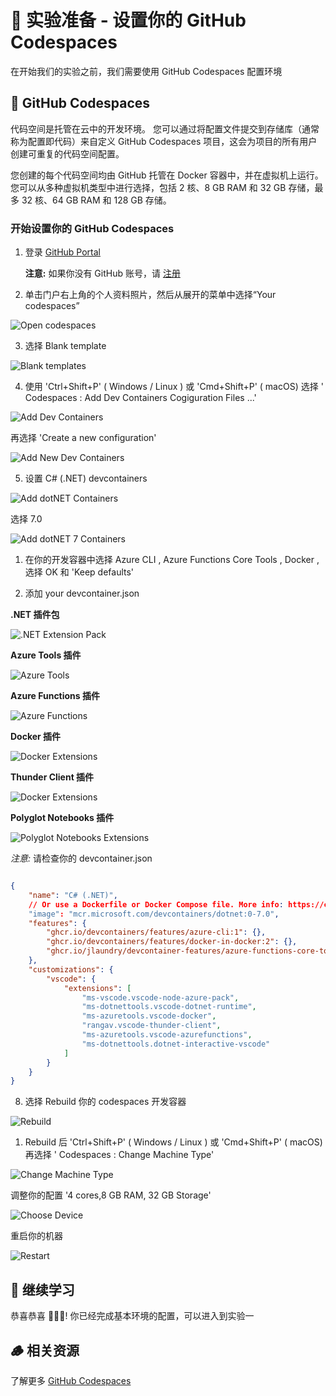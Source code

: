 # **🧪 实验准备 - 设置你的 GitHub Codespaces**

在开始我们的实验之前，我们需要使用 GitHub Codespaces 配置环境

## **🧰 GitHub Codespaces**

代码空间是托管在云中的开发环境。 您可以通过将配置文件提交到存储库（通常称为配置即代码）来自定义 GitHub Codespaces 项目，这会为项目的所有用户创建可重复的代码空间配置。

您创建的每个代码空间均由 GitHub 托管在 Docker 容器中，并在虚拟机上运行。 您可以从多种虚拟机类型中进行选择，包括 2 核、8 GB RAM 和 32 GB 存储，最多 32 核、64 GB RAM 和 128 GB 存储。

### **开始设置你的 GitHub Codespaces**


1. 登录 [GitHub Portal](https://github.com/)

   **注意:** 如果你没有 GitHub 账号，请 [注册](https://github.com/signup)


2. 单击门户右上角的个人资料照片，然后从展开的菜单中选择“Your codespaces”


![Open codespaces](../../../imgs/lab0/opencodespaces.png)

3. 选择 Blank template


![Blank templates](../../../imgs/lab0/codespacesblank.png)

4. 使用 'Ctrl+Shift+P' ( Windows / Linux ) 或 'Cmd+Shift+P' ( macOS) 选择 ' Codespaces : Add Dev Containers Cogiguration Files ...'


![Add Dev Containers](../../../imgs/lab0/adddevcontainer.png)

   再选择 'Create a new configuration'

![Add New Dev Containers](../../../imgs/lab0/addnewdevcontainer.png)

5. 设置 C# (.NET) devcontainers
   
![Add dotNET Containers](../../../imgs/lab0/codespacesdotnet.png)

   选择 7.0 
   
![Add dotNET 7 Containers](../../../imgs/lab0/codespacesdotnet7.png)



1. 在你的开发容器中选择 Azure CLI , Azure Functions Core Tools , Docker  , 选择 OK 和 'Keep defaults' 

2. 添加 your devcontainer.json

**.NET 插件包**

![.NET Extension Pack](../../../imgs/lab0/csextdotnet.png)

**Azure Tools 插件**

![Azure Tools](../../../imgs/lab0/csextazure.png)

**Azure Functions 插件**

![Azure Functions](../../../imgs/lab0/csextfuns.png)

**Docker 插件**

![Docker Extensions](../../../imgs/lab0/csextdocker.png)

**Thunder Client 插件**

![Docker Extensions](../../../imgs/lab0/csextthunder.png)

**Polyglot Notebooks 插件**

![Polyglot Notebooks Extensions](../../../imgs/lab0/csextnotebooks.png)

*注意:*  请检查你的 devcontainer.json 

```json

{
	"name": "C# (.NET)",
	// Or use a Dockerfile or Docker Compose file. More info: https://containers.dev/guide/dockerfile
	"image": "mcr.microsoft.com/devcontainers/dotnet:0-7.0",
	"features": {
		"ghcr.io/devcontainers/features/azure-cli:1": {},
		"ghcr.io/devcontainers/features/docker-in-docker:2": {},
		"ghcr.io/jlaundry/devcontainer-features/azure-functions-core-tools:1": {}
	},
	"customizations": {
		"vscode": {
			"extensions": [
				"ms-vscode.vscode-node-azure-pack",
				"ms-dotnettools.vscode-dotnet-runtime",
				"ms-azuretools.vscode-docker",
				"rangav.vscode-thunder-client",
				"ms-azuretools.vscode-azurefunctions",
				"ms-dotnettools.dotnet-interactive-vscode"
			]
		}
	}
}


```

8. 选择 Rebuild 你的 codespaces 开发容器
   
![Rebuild](../../../imgs/lab0/codespacesrebuild.png)

1. Rebuild 后 'Ctrl+Shift+P' ( Windows / Linux ) 或 'Cmd+Shift+P' ( macOS) 再选择 ' Codespaces : Change Machine Type'
   
![Change Machine Type](../../../imgs/lab0/codespacesmt.png)


调整你的配置 '4 cores,8 GB RAM, 32 GB Storage'
   
![Choose Device](../../../imgs/lab0/codespacesmtdevice.png)

重启你的机器
   
![Restart](../../../imgs/lab0/codespacesrestart.png)

## **🔁 继续学习**

恭喜恭喜 🎊🎊🎊! 你已经完成基本环境的配置，可以进入到实验一


## **🪵 相关资源**

了解更多 [GitHub Codespaces](https://docs.github.com/en/codespaces/overview)



